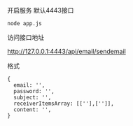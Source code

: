 开启服务 默认4443接口
```
node app.js
```

访问接口地址

http://127.0.0.1:4443/api/email/sendemail

格式
```
{
  email: '',
  password: '',
  subject: '',
  receiverItemsArray: [[''],['']],
  content: '',
}
```